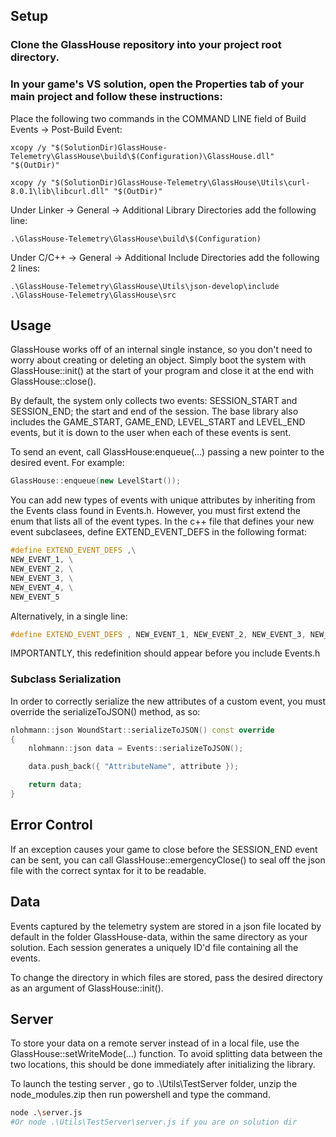 ## Setup
### Clone the GlassHouse repository into your project root directory.
### In your game's VS solution, open the Properties tab of your main project and follow these instructions: 
Place the following two commands in the COMMAND LINE field of Build Events -> Post-Build Event:
```
xcopy /y "$(SolutionDir)GlassHouse-Telemetry\GlassHouse\build\$(Configuration)\GlassHouse.dll" "$(OutDir)"

xcopy /y "$(SolutionDir)GlassHouse-Telemetry\GlassHouse\Utils\curl-8.0.1\lib\libcurl.dll" "$(OutDir)"
```
Under Linker -> General -> Additional Library Directories add the following line:
```
.\GlassHouse-Telemetry\GlassHouse\build\$(Configuration)
```

Under C/C++ -> General -> Additional Include Directories add the following 2 lines:
```
.\GlassHouse-Telemetry\GlassHouse\Utils\json-develop\include
.\GlassHouse-Telemetry\GlassHouse\src
```

## Usage
GlassHouse works off of an internal single instance, so you don't need to worry about creating or deleting an object. Simply boot the system with GlassHouse::init() at the start of your program and close it at the end with GlassHouse::close().

By default, the system only collects two events: SESSION_START and SESSION_END; the start and end of the session. The base library also includes the GAME_START, GAME_END, LEVEL_START and LEVEL_END events, but it is down to the user when each of these events is sent.

To send an event, call GlassHouse:enqueue(...) passing a new pointer to the desired event. For example:
```c++
GlassHouse::enqueue(new LevelStart());
```

You can add new types of events with unique attributes by inheriting from the Events class found in Events.h. However, you must first extend the enum that lists all of the event types. 
In the c++ file that defines your new event subclasees, define EXTEND_EVENT_DEFS in the following format:
```c++
#define EXTEND_EVENT_DEFS ,\
NEW_EVENT_1, \
NEW_EVENT_2, \
NEW_EVENT_3, \
NEW_EVENT_4, \
NEW_EVENT_5
```
Alternatively, in a single line:
```c++
#define EXTEND_EVENT_DEFS , NEW_EVENT_1, NEW_EVENT_2, NEW_EVENT_3, NEW_EVENT_4, NEW_EVENT_5
```
IMPORTANTLY, this redefinition should appear before you include Events.h

### Subclass Serialization
In order to correctly serialize the new attributes of a custom event, you must override the serializeToJSON() method, as so:
```c++
nlohmann::json WoundStart::serializeToJSON() const override
{
    nlohmann::json data = Events::serializeToJSON();

    data.push_back({ "AttributeName", attribute });

    return data;
}

```
## Error Control
If an exception causes your game to close before the SESSION_END event can be sent, you can call GlassHouse::emergencyClose() to seal off the json file with the correct syntax for it to be readable.

## Data

Events captured by the telemetry system are stored in a json file located by default in the folder GlassHouse-data, within the same directory as your solution. Each session generates a uniquely ID'd file containing all the events.

To change the directory in which files are stored, pass the desired directory as an argument of GlassHouse::init().

## Server
To store your data on a remote server instead of in a local file, use the GlassHouse::setWriteMode(...) function. To avoid splitting data between the two locations, this should be done immediately after initializing the library.

To launch the testing server , go to .\Utils\TestServer folder, unzip the node_modules.zip then  run powershell and type the command.
```bash
node .\server.js
#Or node .\Utils\TestServer\server.js if you are on solution dir
```
